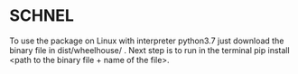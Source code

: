 # SCHNEL
To use the package on Linux with interpreter python3.7 just download the binary file in dist/wheelhouse/ . 
Next step is to run in the terminal pip install <path to the binary file + name of the file>.